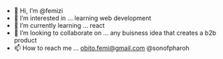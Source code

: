 - 👋 Hi, I’m @femizi
- 👀 I’m interested in ... learning web development
- 🌱 I’m currently learning ... react
- 💞️ I’m looking to collaborate on ... any buisness idea that creates a b2b product
- 📫 How to reach me ... obito.femi@gmail.com @sonofpharoh

<!---
femizi/femizi is a ✨ special ✨ repository because its `README.md` (this file) appears on your GitHub profile.
You can click the Preview link to take a look at your changes.
--->

